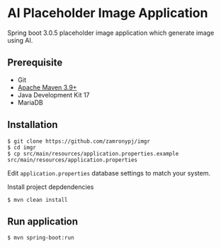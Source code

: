 # AI Placeholder Image Application

Spring boot 3.0.5 placeholder image application which generate image using AI.

## Prerequisite

- Git
- [Apache Maven 3.9+](https://maven.apache.org/guides/index.html)
- Java Development Kit 17
- MariaDB

## Installation

```
$ git clone https://github.com/zamronypj/imgr
$ cd imgr
$ cp src/main/resources/application.properties.example src/main/resources/application.properties
```
Edit `application.properties` database settings to match your system.

Install project depdendencies

```
$ mvn clean install
```

## Run application

```
$ mvn spring-boot:run
```
